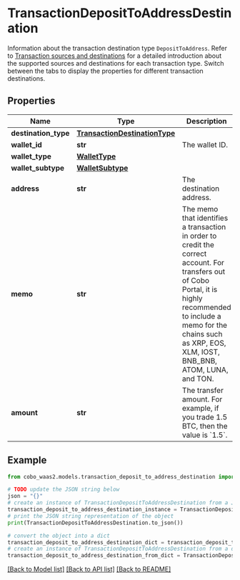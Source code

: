 # TransactionDepositToAddressDestination

Information about the transaction destination type `DepositToAddress`. Refer to [Transaction sources and destinations](https://www.cobo.com/developers/v2/guides/transactions/sources-and-destinations) for a detailed introduction about the supported sources and destinations for each transaction type.  Switch between the tabs to display the properties for different transaction destinations. 

## Properties

Name | Type | Description | Notes
------------ | ------------- | ------------- | -------------
**destination_type** | [**TransactionDestinationType**](TransactionDestinationType.md) |  | 
**wallet_id** | **str** | The wallet ID. | 
**wallet_type** | [**WalletType**](WalletType.md) |  | 
**wallet_subtype** | [**WalletSubtype**](WalletSubtype.md) |  | [optional] 
**address** | **str** | The destination address. | 
**memo** | **str** | The memo that identifies a transaction in order to credit the correct account. For transfers out of Cobo Portal, it is highly recommended to include a memo for the chains such as XRP, EOS, XLM, IOST, BNB_BNB, ATOM, LUNA, and TON. | [optional] 
**amount** | **str** | The transfer amount. For example, if you trade 1.5 BTC, then the value is &#x60;1.5&#x60;.  | 

## Example

```python
from cobo_waas2.models.transaction_deposit_to_address_destination import TransactionDepositToAddressDestination

# TODO update the JSON string below
json = "{}"
# create an instance of TransactionDepositToAddressDestination from a JSON string
transaction_deposit_to_address_destination_instance = TransactionDepositToAddressDestination.from_json(json)
# print the JSON string representation of the object
print(TransactionDepositToAddressDestination.to_json())

# convert the object into a dict
transaction_deposit_to_address_destination_dict = transaction_deposit_to_address_destination_instance.to_dict()
# create an instance of TransactionDepositToAddressDestination from a dict
transaction_deposit_to_address_destination_from_dict = TransactionDepositToAddressDestination.from_dict(transaction_deposit_to_address_destination_dict)
```
[[Back to Model list]](../README.md#documentation-for-models) [[Back to API list]](../README.md#documentation-for-api-endpoints) [[Back to README]](../README.md)


